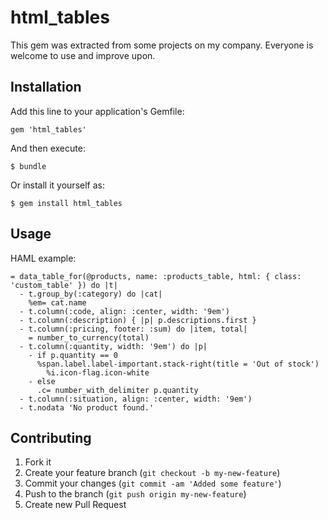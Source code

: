 # html_tables

This gem was extracted from some projects on my company. Everyone is welcome to use and improve upon.

## Installation

Add this line to your application's Gemfile:

    gem 'html_tables'

And then execute:

    $ bundle

Or install it yourself as:

    $ gem install html_tables

## Usage

HAML example:

    = data_table_for(@products, name: :products_table, html: { class: 'custom_table' }) do |t|
      - t.group_by(:category) do |cat|
        %em= cat.name
      - t.column(:code, align: :center, width: '9em')
      - t.column(:description) { |p| p.descriptions.first }
      - t.column(:pricing, footer: :sum) do |item, total|
        = number_to_currency(total)
      - t.column(:quantity, width: '9em') do |p|
        - if p.quantity == 0
          %span.label.label-important.stack-right(title = 'Out of stock')
            %i.icon-flag.icon-white
        - else
          .c= number_with_delimiter p.quantity
      - t.column(:situation, align: :center, width: '9em')
      - t.nodata 'No product found.'

## Contributing

1. Fork it
2. Create your feature branch (`git checkout -b my-new-feature`)
3. Commit your changes (`git commit -am 'Added some feature'`)
4. Push to the branch (`git push origin my-new-feature`)
5. Create new Pull Request
